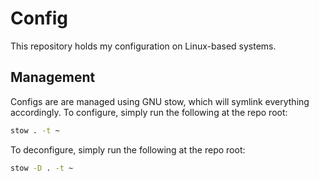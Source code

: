 # Config

This repository holds my configuration on Linux-based systems.

## Management

Configs are are managed using GNU stow, which will symlink everything accordingly.
To configure, simply run the following at the repo root:
```sh
stow . -t ~
```

To deconfigure, simply run the following at the repo root:
```sh
stow -D . -t ~
```
